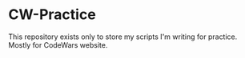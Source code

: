 # CW-Practice
This repository exists only to store my scripts I'm writing for practice. Mostly for CodeWars website.
